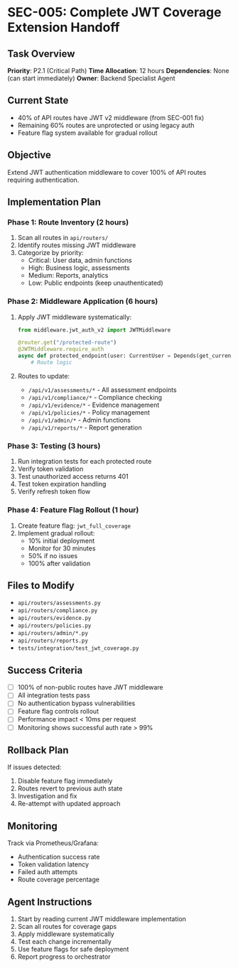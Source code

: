 # SEC-005: Complete JWT Coverage Extension Handoff

## Task Overview
**Priority**: P2.1 (Critical Path)
**Time Allocation**: 12 hours
**Dependencies**: None (can start immediately)
**Owner**: Backend Specialist Agent

## Current State
- 40% of API routes have JWT v2 middleware (from SEC-001 fix)
- Remaining 60% routes are unprotected or using legacy auth
- Feature flag system available for gradual rollout

## Objective
Extend JWT authentication middleware to cover 100% of API routes requiring authentication.

## Implementation Plan

### Phase 1: Route Inventory (2 hours)
1. Scan all routes in `api/routers/`
2. Identify routes missing JWT middleware
3. Categorize by priority:
   - Critical: User data, admin functions
   - High: Business logic, assessments
   - Medium: Reports, analytics
   - Low: Public endpoints (keep unauthenticated)

### Phase 2: Middleware Application (6 hours)
1. Apply JWT middleware systematically:
   ```python
   from middleware.jwt_auth_v2 import JWTMiddleware
   
   @router.get("/protected-route")
   @JWTMiddleware.require_auth
   async def protected_endpoint(user: CurrentUser = Depends(get_current_user)):
       # Route logic
   ```

2. Routes to update:
   - `/api/v1/assessments/*` - All assessment endpoints
   - `/api/v1/compliance/*` - Compliance checking
   - `/api/v1/evidence/*` - Evidence management
   - `/api/v1/policies/*` - Policy management
   - `/api/v1/admin/*` - Admin functions
   - `/api/v1/reports/*` - Report generation

### Phase 3: Testing (3 hours)
1. Run integration tests for each protected route
2. Verify token validation
3. Test unauthorized access returns 401
4. Test token expiration handling
5. Verify refresh token flow

### Phase 4: Feature Flag Rollout (1 hour)
1. Create feature flag: `jwt_full_coverage`
2. Implement gradual rollout:
   - 10% initial deployment
   - Monitor for 30 minutes
   - 50% if no issues
   - 100% after validation

## Files to Modify
- `api/routers/assessments.py`
- `api/routers/compliance.py`
- `api/routers/evidence.py`
- `api/routers/policies.py`
- `api/routers/admin/*.py`
- `api/routers/reports.py`
- `tests/integration/test_jwt_coverage.py`

## Success Criteria
- [ ] 100% of non-public routes have JWT middleware
- [ ] All integration tests pass
- [ ] No authentication bypass vulnerabilities
- [ ] Feature flag controls rollout
- [ ] Performance impact < 10ms per request
- [ ] Monitoring shows successful auth rate > 99%

## Rollback Plan
If issues detected:
1. Disable feature flag immediately
2. Routes revert to previous auth state
3. Investigation and fix
4. Re-attempt with updated approach

## Monitoring
Track via Prometheus/Grafana:
- Authentication success rate
- Token validation latency
- Failed auth attempts
- Route coverage percentage

## Agent Instructions
1. Start by reading current JWT middleware implementation
2. Scan all routes for coverage gaps
3. Apply middleware systematically
4. Test each change incrementally
5. Use feature flags for safe deployment
6. Report progress to orchestrator